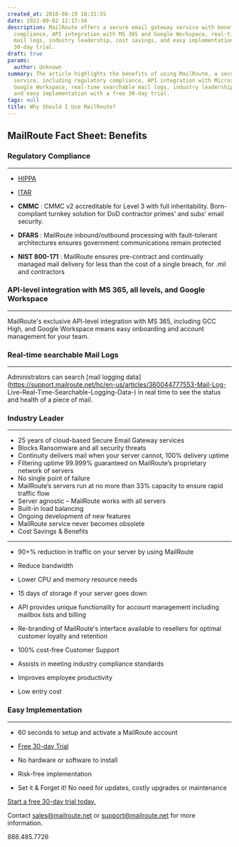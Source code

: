 ```yaml
---
created_at: 2016-08-19 18:31:55
date: 2022-09-02 12:17:34
description: MailRoute offers a secure email gateway service with benefits like regulatory
  compliance, API integration with MS 365 and Google Workspace, real-time searchable
  mail logs, industry leadership, cost savings, and easy implementation with a free
  30-day trial.
draft: true
params:
  author: Unknown
summary: The article highlights the benefits of using MailRoute, a secure email gateway
  service, including regulatory compliance, API integration with Microsoft 365 and
  Google Workspace, real-time searchable mail logs, industry leadership, cost savings,
  and easy implementation with a free 30-day trial.
tags: null
title: Why Should I Use MailRoute?
---
```



## MailRoute Fact Sheet: Benefits

###

### Regulatory Compliance

* * *

  * [HIPPA](https://support.mailroute.net/hc/en-us/articles/224061548)

  * [ITAR](https://support.mailroute.net/hc/en-us/articles/224061488)

  * **CMMC** : CMMC v2 accreditable for Level 3 with full inheritability. Born-compliant turnkey solution for DoD contractor primes' and subs' email security.
  * **DFARS** : MailRoute inbound/outbound processing with fault-tolerant architectures ensures government communications remain protected
  * **NIST 800-171** : MailRoute ensures pre-contract and continually managed mail delivery for less than the cost of a single breach, for .mil and contractors

###

### API-level integration with MS 365, all levels, and Google Workspace

* * *

MailRoute's exclusive API-level integration with MS 365, including GCC High,
and Google Workspace means easy onboarding and account management for your
team.

### Real-time searchable Mail Logs

* * *

Administrators can search [mail logging
data](https://support.mailroute.net/hc/en-us/articles/360044777553-Mail-Log-
Live-Real-Time-Searchable-Logging-Data-) in real time to see the status and
health of a piece of mail.

### Industry Leader

* * *

  * 25 years of cloud-based Secure Email Gateway services
  * Blocks Ransomware and all security threats
  * Continuity delivers mail when your server cannot, 100% delivery uptime
  * Filtering uptime 99.999% guaranteed on MailRoute’s proprietary network of servers
  * No single point of failure
  * MailRoute’s servers run at no more than 33% capacity to ensure rapid traffic flow
  * Server agnostic – MailRoute works with all servers
  * Built-in load balancing
  * Ongoing development of new features
  * MailRoute service never becomes obsolete
  * Cost Savings & Benefits

* * *

  * 90+% reduction in traffic on your server by using MailRoute

  * Reduce bandwidth

  * Lower CPU and memory resource needs

  * 15 days of storage if your server goes down

  * API provides unique functionality for account management including mailbox lists and billing

  * Re-branding of MailRoute's interface available to resellers for optimal customer loyalty and retention

  * 100% cost-free Customer Support

  * Assists in meeting industry compliance standards

  * Improves employee productivity

  * Low entry cost

### Easy Implementation

* * *

  * 60 seconds to setup and activate a MailRoute account

  * [Free 30-day Trial](http://mailroute.net/signup.html)

  * No hardware or software to install

  * Risk-free implementation

  * Set it & Forget it! No need for updates, costly upgrades or maintenance

[Start a free 30-day trial today.](http://mailroute.net/signup.html)

Contact [sales@mailroute.net](mailto:sales@mailroute.net) or
[support@mailroute.net](mailto:support@mailroute.net) for more information.

888.485.7726

